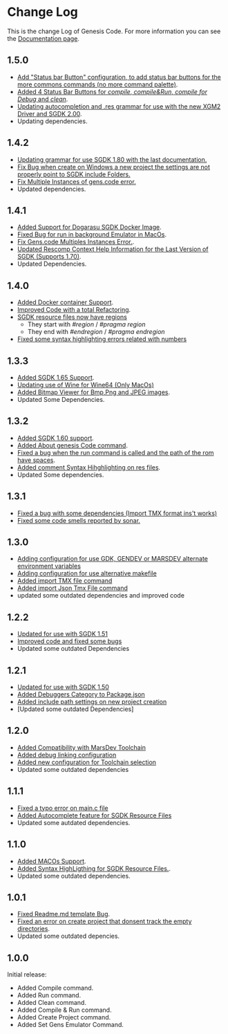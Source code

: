 # Change Log

This is the change Log of Genesis Code. For more information you can see the [Documentation page](https://zerasul.github.io/genesis-code-docs/).

## 1.5.0

* [Add "Status bar Button" configuration, to add status bar buttons for the more commons commands (no more command palette)](https://github.com/zerasul/genesis-code/issues/1087).
* [Added 4 Status Bar Buttons for _compile_, _compile&Run_, _compile for Debug_ and _clean_](https://github.com/zerasul/genesis-code/pull/951).
* [Updating autocompletion and .res grammar for use with the new XGM2 Driver and SGDK 2.00](https://github.com/zerasul/genesis-code/issues/928).
* Updating dependencies.

## 1.4.2

* [Updating grammar for use SGDK 1.80 with the last documentation.](https://github.com/zerasul/genesis-code/issues/774)
* [Fix Bug when create on Windows a new project the settings are not properly point to SGDK include Folders.](https://github.com/zerasul/genesis-code/issues/809)
* [Fix Multiple Instances of gens.code error.](https://github.com/zerasul/genesis-code/issues/794)
* Updated dependencies.

## 1.4.1

* [Added Support for Dogarasu SGDK Docker Image](https://github.com/zerasul/genesis-code/issues/627).
* [Fixed Bug for run in background Emulator in MacOs](https://github.com/zerasul/genesis-code/issues/52).
* [Fix Gens.code Multiples Instances Error.](https://github.com/zerasul/genesis-code/issues/672).
* [Updated Rescomp Context Help Information for the Last Version of SGDK (Supports 1.70)](https://github.com/zerasul/genesis-code/issues/545).
* Updated Dependencies.

## 1.4.0

* [Added Docker container Support](https://github.com/zerasul/genesis-code/issues/326).
* [Improved Code with a total Refactoring](https://github.com/zerasul/genesis-code/issues/350).
* [SGDK resource files now have regions](https://github.com/zerasul/genesis-code/pull/491)
    * They start with *#region* / *#pragma region*
    * They end with *#endregion* / *#pragma endregion*
* [Fixed some syntax highlighting errors related with numbers](https://github.com/zerasul/genesis-code/pull/491)

## 1.3.3

* [Added SGDK 1.65 Support](https://github.com/zerasul/genesis-code/issues/277).
* [Updating use of Wine for Wine64 (Only MacOs)](https://github.com/zerasul/genesis-code/issues/243)
* [Added Bitmap Viewer for Bmp,Png and JPEG images](https://github.com/zerasul/genesis-code/issues/206).
* Updated Some Dependencies.

## 1.3.2

* [Added SGDK 1.60 support](https://github.com/zerasul/genesis-code/issues/239).
* [Added About genesis Code command](https://github.com/zerasul/genesis-code/issues/207).
* [Fixed a bug when the run command is called and the path of the rom have spaces](https://github.com/zerasul/genesis-code/issues/75).
* [Added comment Syntax Hihghlighting on res files](https://github.com/zerasul/genesis-code/issues/233).
* Updated Some dependencies.

## 1.3.1

* [Fixed a bug with some dependencies (Import TMX format ins't works)](https://github.com/zerasul/genesis-code/issues/216)
* [Fixed some code smells reported by sonar.](https://github.com/zerasul/genesis-code/issues/214)

## 1.3.0

* [Adding configuration for use GDK, GENDEV or MARSDEV alternate environment variables](https://github.com/zerasul/genesis-code/issues/136)
* [Adding configuration for use alternative makefile](https://github.com/zerasul/genesis-code/issues/137)
* [Added import TMX file command](https://github.com/zerasul/genesis-code/issues/132)
* [Added import Json Tmx File command](https://github.com/zerasul/genesis-code/issues/132)
* updated some outdated dependencies and improved code

## 1.2.2

* [Updated for use with SGDK 1.51](https://github.com/zerasul/genesis-code/issues/128)
* [Improved code and fixed some bugs](https://github.com/zerasul/genesis-code/issues/133)
* Updated some outdated Dependencies

## 1.2.1

* [Updated for use with SGDK 1.50](https://github.com/zerasul/genesis-code/issues/122)
* [Added Debuggers Category to Package.json](https://github.com/zerasul/genesis-code/issues/121)
* [Added include path settings on new project creation](https://github.com/zerasul/genesis-code/issues/123)
* [Updated some outdated Dependencies]

## 1.2.0

* [Added Compatibility with MarsDev Toolchain](https://github.com/zerasul/genesis-code/issues/117)
* [Added debug linking configuration](https://github.com/zerasul/genesis-code/issues/66)
* [Added new configuration for Toolchain selection](https://github.com/zerasul/genesis-code/issues/117)
* Updated some outdated dependencies

## 1.1.1

* [Fixed a typo error on main.c file](https://github.com/zerasul/genesis-code/issues/62)
* [Added Autocomplete feature for SGDK Resource Files](https://github.com/zerasul/genesis-code/issues/53)
* Updated some autdated dependencies.

## 1.1.0

* [Added MACOs Support](https://github.com/zerasul/genesis-code/issues/16).
* [Added Syntax HighLigthing for SGDK Resource Files.](https://github.com/zerasul/genesis-code/issues/17).
* Updated some outdated dependencies.

## 1.0.1

* [Fixed Readme.md template Bug](https://github.com/zerasul/genesis-code/issues/18).
* [Fixed an error on create project that donsent track the empty directories](https://github.com/zerasul/genesis-code/issues/18).
* Updated some outdated depencies.

## 1.0.0

Initial release:

* Added Compile command.
* Added Run command.
* Added Clean command.
* Added Compile & Run command.
* Added Create Project command.
* Added Set Gens Emulator Command.
